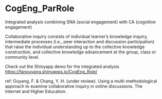 # CogEng_ParRole

Integrated analysis combining SNA (social engagement) with CA (cognitive engagement)

Collaborative inquiry consists of individual learner’s knowledge inquiry, intermediate
processes (i.e., peer interaction and discussion participation) that raise the individual
understanding up to the collective knowledge construction, and collective knowledge
advancement at the group, class or community level.

Check out the Shinyapp demo for the integrated analysis https://fanouyang.shinyapps.io/CogEng_Role/

ref:
Ouyang, F. & Chang, Y. H. (under review). Using a multi-methodological approach to examine collaborative inquiry in online discussions. The Internet and Higher Education.

